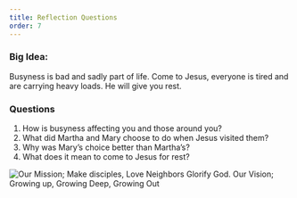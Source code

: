 ```yaml
---
title: Reflection Questions
order: 7
---
```


### Big Idea: 
 Busyness is bad and sadly part of life. Come to Jesus, everyone is tired and are carrying heavy loads. He will give you rest.

### Questions
1. How is busyness affecting you and those around you?
2. What did Martha and Mary choose to do when Jesus visited them?
3. Why was Mary’s choice better than Martha’s?
4. What does it mean to come to Jesus for rest? 




![Our Mission; Make disciples, Love Neighbors Glorify God. Our Vision; Growing up, Growing Deep, Growing Out](https://raw.githubusercontent.com/stgeorgeshurstville/bulletin/main/images/upload.JPG)
